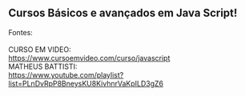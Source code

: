 ## Cursos Básicos e avançados em Java Script!

Fontes: <br><br>
CURSO EM VIDEO:<br>
https://www.cursoemvideo.com/curso/javascript
<br>MATHEUS BATTISTI:<br>
https://www.youtube.com/playlist?list=PLnDvRpP8BneysKU8KivhnrVaKpILD3gZ6
